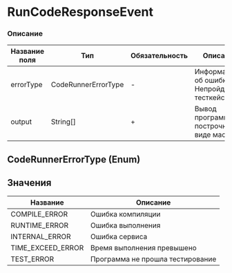 # RunCodeResponseEvent
### Описание
| Название поля | Тип                                          | Обязательность | Описание                                                        |
|---------------|----------------------------------------------|----------------|-----------------------------------------------------------------|
| errorType     | CodeRunnerErrorType | -              | Информация об ошибке/ Непройденный тесткейс                     |
| output        | String[]                                     | +              | Вывод программы построчно в виде массива | 

## CodeRunnerErrorType (Enum)

## Значения
| Название          | Описание                         |
|-------------------|----------------------------------|
| COMPILE_ERROR     | Ошибка компиляции                |
| RUNTIME_ERROR     | Ошибка выполнения                |
| INTERNAL_ERROR    | Ошибка сервиса                   |
| TIME_EXCEED_ERROR | Время выполнения превышено       |
| TEST_ERROR        | Программа не прошла тестирование |